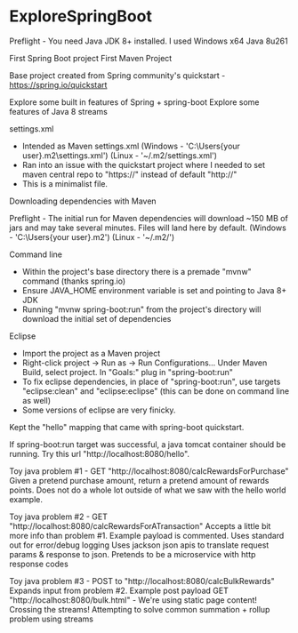 # ExploreSpringBoot

Preflight - You need Java JDK 8+ installed.  I used Windows x64 Java 8u261

First Spring Boot project
First Maven Project

Base project created from Spring community's quickstart - https://spring.io/quickstart

Explore some built in features of Spring + spring-boot
Explore some features of Java 8 streams

settings.xml 
  - Intended as Maven settings.xml  (Windows - 'C:\Users\{your user}\.m2\settings.xml')  (Linux - '~/.m2/settings.xml')
  - Ran into an issue with the quickstart project where I needed to set maven central repo to "https://"  instead of default "http://"
  - This is a minimalist file.


Downloading dependencies with Maven

Preflight  - The initial run for Maven dependencies will download ~150 MB of jars and may take several minutes.
             Files will land here by default.  (Windows - 'C:\Users\{your user}\.m2\')  (Linux - '~/.m2/')

Command line
   - Within the project's base directory there is a premade "mvnw" command (thanks spring.io)
   - Ensure JAVA_HOME environment variable is set and pointing to Java 8+ JDK
   - Running "mvnw spring-boot:run" from the project's directory will download the initial set of dependencies
   
Eclipse
   - Import the project as a Maven project
   - Right-click project -> Run as -> Run Configurations...  Under Maven Build, select project.  In "Goals:"  plug in "spring-boot:run"
   - To fix eclipse dependencies, in place of "spring-boot:run", use targets "eclipse:clean" and "eclipse:eclipse"   (this can be done on command line as well)
   - Some versions of eclipse are very finicky.


Kept the "hello" mapping that came with spring-boot quickstart.

If spring-boot:run target was successful, a java tomcat container should be running.  Try this url "http://localhost:8080/hello".

Toy java problem #1 - GET "http://localhost:8080/calcRewardsForPurchase"
  Given a pretend purchase amount, return a pretend amount of rewards points.
  Does not do a whole lot outside of what we saw with the hello world example.
  
Toy java problem #2 - GET "http://localhost:8080/calcRewardsForATransaction"
  Accepts a little bit more info than problem #1.
  Example payload is commented.
  Uses standard out for error/debug logging
  Uses jackson json apis to translate request params & response to json.
  Pretends to be a microservice with http response codes
  
Toy java problem #3 - POST to "http://localhost:8080/calcBulkRewards"
  Expands input from problem #2.
  Example post payload GET "http://localhost:8080/bulk.html" - We're using static page content!
  Crossing the streams!
  Attempting to solve common summation + rollup problem using streams
  
  




